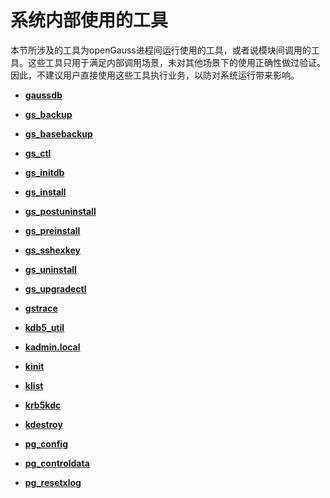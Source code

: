 # 系统内部使用的工具<a name="ZH-CN_TOPIC_0249632256"></a>

本节所涉及的工具为openGauss进程间运行使用的工具，或者说模块间调用的工具。这些工具只用于满足内部调用场景，未对其他场景下的使用正确性做过验证。因此，不建议用户直接使用这些工具执行业务，以防对系统运行带来影响。

-   **[gaussdb](gaussdb.md)**  

-   **[gs\_backup](gs_backup.md)**  

-   **[gs\_basebackup](gs_basebackup.md)**  

-   **[gs\_ctl](gs_ctl.md)**  

-   **[gs\_initdb](gs_initdb.md)**  

-   **[gs\_install](gs_install.md)**  

-   **[gs\_postuninstall](gs_postuninstall.md)**  

-   **[gs\_preinstall](gs_preinstall.md)**  

-   **[gs\_sshexkey](gs_sshexkey.md)**   

-   **[gs\_uninstall](gs_uninstall.md)**  

-   **[gs\_upgradectl](gs_upgradectl.md)**  

-   **[gstrace](gstrace.md)**  

-   **[kdb5\_util](kdb5_util.md)**  

-   **[kadmin.local](kadmin-local.md)**  

-   **[kinit](kinit.md)**  

-   **[klist](klist.md)**  

-   **[krb5kdc](krb5kdc.md)**  

-   **[kdestroy](kdestroy.md)**  

-   **[pg\_config](pg_config.md)**  

-   **[pg\_controldata](pg_controldata.md)**  

-   **[pg\_resetxlog](pg_resetxlog.md)**  


